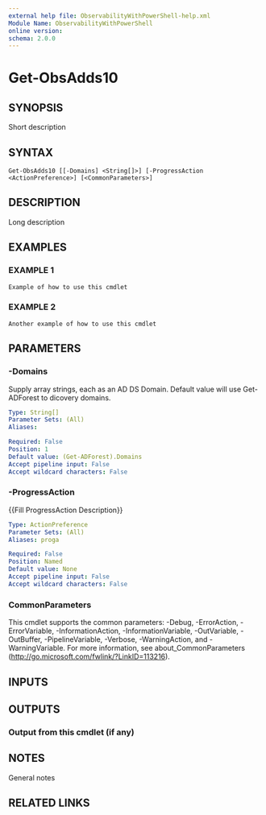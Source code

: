 ```yaml
---
external help file: ObservabilityWithPowerShell-help.xml
Module Name: ObservabilityWithPowerShell
online version:
schema: 2.0.0
---
```


# Get-ObsAdds10

## SYNOPSIS
Short description

## SYNTAX

```
Get-ObsAdds10 [[-Domains] <String[]>] [-ProgressAction <ActionPreference>] [<CommonParameters>]
```

## DESCRIPTION
Long description

## EXAMPLES

### EXAMPLE 1
```
Example of how to use this cmdlet
```

### EXAMPLE 2
```
Another example of how to use this cmdlet
```

## PARAMETERS

### -Domains
Supply array strings, each as an AD DS Domain.
Default value will use Get-ADForest to dicovery domains.

```yaml
Type: String[]
Parameter Sets: (All)
Aliases:

Required: False
Position: 1
Default value: (Get-ADForest).Domains
Accept pipeline input: False
Accept wildcard characters: False
```

### -ProgressAction
{{Fill ProgressAction Description}}

```yaml
Type: ActionPreference
Parameter Sets: (All)
Aliases: proga

Required: False
Position: Named
Default value: None
Accept pipeline input: False
Accept wildcard characters: False
```

### CommonParameters
This cmdlet supports the common parameters: -Debug, -ErrorAction, -ErrorVariable, -InformationAction, -InformationVariable, -OutVariable, -OutBuffer, -PipelineVariable, -Verbose, -WarningAction, and -WarningVariable.
For more information, see about_CommonParameters (http://go.microsoft.com/fwlink/?LinkID=113216).

## INPUTS

## OUTPUTS

### Output from this cmdlet (if any)
## NOTES
General notes

## RELATED LINKS
